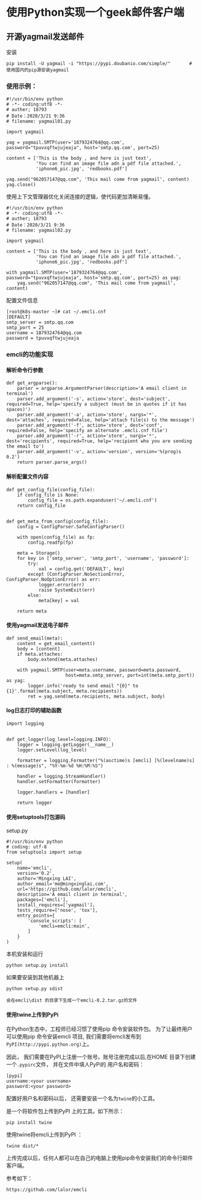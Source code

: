 # 使用Python实现一个geek邮件客户端


## 开源yagmail发送邮件

安装
``` 
pip install -U yagmail -i "https://pypi.doubanio.com/simple/"		#使用国内的pip源安装yagmail
```

### 使用示例：
``` 
#!/usr/bin/env python
# -*- coding:utf8 -*-
# auther; 18793
# Date：2020/3/21 9:36
# filename: yagmail01.py

import yagmail

yag = yagmail.SMTP(user='1879324764@qq.com', password="tpuvxqftwjujeaja", host='smtp.qq.com', port=25)

content = ['This is the body , and here is just text',
           'You can find an image file adn a pdf file attached.',
           'iphone6_pic.jpg', 'redbooks.pdf']

yag.send("962057147@qq.com", 'This mail come from yagmail', content)
yag.close()

```

使用上下文管理器优化关闭连接的逻辑，使代码更加清晰易懂。
``` 
#!/usr/bin/env python
# -*- coding:utf8 -*-
# auther; 18793
# Date：2020/3/21 9:36
# filename: yagmail02.py

import yagmail

content = ['This is the body , and here is just text',
           'You can find an image file adn a pdf file attached.',
           'iphone6_pic.jpg', 'redbooks.pdf']

with yagmail.SMTP(user='1879324764@qq.com', password="tpuvxqftwjujeaja", host='smtp.qq.com', port=25) as yag:
    yag.send("962057147@qq.com", 'This mail come from yagmail', content)

```


配置文件信息
``` 
[root@k8s-master ~]# cat ~/.emcli.cnf
[DEFAULT]
smtp_server = smtp.qq.com
smtp_port = 25
username = 1879324764@qq.com 
password = tpuvxqftwjujeaja
```


### emcli的功能实现

#### 解析命令行参数
``` 
def get_argparse():
    parser = argparse.ArgumentParser(description='A email client in terminal')
    parser.add_argument('-s', action='store', dest='subject', required=True, help='specify a subject (must be in quotes if it has spaces)')
    parser.add_argument('-a', action='store', nargs='*', dest='attaches', required=False, help='attach file(s) to the message')
    parser.add_argument('-f', action='store', dest='conf', required=False, help='specify an alternate .emcli.cnf file')
    parser.add_argument('-r', action='store', nargs='*', dest='recipients', required=True, help='recipient who you are sending the email to')
    parser.add_argument('-v', action='version', version='%(prog)s 0.2')
    return parser.parse_args()

```

#### 解析配置文件内容
``` 
def get_config_file(config_file):
    if config_file is None:
        config_file = os.path.expanduser('~/.emcli.cnf')
    return config_file


def get_meta_from_config(config_file):
    config = ConfigParser.SafeConfigParser()

    with open(config_file) as fp:
        config.readfp(fp)

    meta = Storage()
    for key in ['smtp_server', 'smtp_port', 'username', 'password']:
        try:
            val = config.get('DEFAULT', key)
        except (ConfigParser.NoSectionError, ConfigParser.NoOptionError) as err:
            logger.error(err)
            raise SystemExit(err)
        else:
            meta[key] = val

    return meta
```


#### 使用yagmail发送电子邮件
``` 
def send_email(meta):
    content = get_email_content()
    body = [content]
    if meta.attaches:
        body.extend(meta.attaches)

    with yagmail.SMTP(user=meta.username, password=meta.password,
                      host=meta.smtp_server, port=int(meta.smtp_port)) as yag:
        logger.info('ready to send email "{0}" to {1}'.format(meta.subject, meta.recipients))
        ret = yag.send(meta.recipients, meta.subject, body)
```


#### log日志打印的辅助函数
``` 
import logging


def get_logger(log_level=logging.INFO):
    logger = logging.getLogger(__name__)
    logger.setLevel(log_level)

    formatter = logging.Formatter("%(asctime)s [emcli] [%(levelname)s] : %(message)s", "%Y-%m-%d %H:%M:%S")

    handler = logging.StreamHandler()
    handler.setFormatter(formatter)

    logger.handlers = [handler]

    return logger

```

#### 使用setuptools打包源码
setup.py

``` 
#!/usr/bin/env python
# coding: utf-8
from setuptools import setup

setup(
    name='emcli',
    version='0.2',
    author='Mingxing LAI',
    author_email='me@mingxinglai.com',
    url='https://github.com/lalor/emcli',
    description='A email client in terminal',
    packages=['emcli'],
    install_requires=['yagmail'],
    tests_require=['nose', 'tox'],
    entry_points={
        'console_scripts': [
            'emcli=emcli:main',
        ]
    }
)
```

本机安装和运行
``` 
python setup.py install
```

如果要安装到其他机器上
``` 
python setup.py sdist

会在emcli\dist 的目录下生成一个emcli-0.2.tar.gz的文件
```

#### 使用twine上传到PyPi
在Python生态中，工程师已经习惯了使用pip 命令安装软件包。
为了让最终用户可以使用pip 命令安装emcli 项目,
我们需要将emcli发布到`PyPI(http://pypi.python.org)`上。

因此， 我们需要在PyPI上注册一个账号。账号注册完成以后,在HOME 目录下创建一个`.pypirc`文件， 并在文件中填人PyPi的
用户名和密码：
```
[pypi]
username:<your username>
password:<your password>
```
配置好用户名和密码以后， 还需要安装一个名为`twine`的小工具。

是一个将软件包上传到PyPI 上的工具。如下所示：

```
pip install twine
```
使用twine将emcli上传到PyPI ：
```
twine dist/*
```
上传完成以后，任何人都可以在自己的电脑上使用pip命令安装我们的命令行邮件客户端。



参考如下：

``` 
https://github.com/lalor/emcli
```